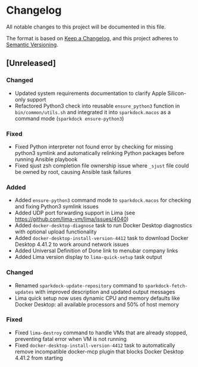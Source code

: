 # Changelog

All notable changes to this project will be documented in this file.

The format is based on [Keep a Changelog](https://keepachangelog.com/en/1.0.0/),
and this project adheres to [Semantic Versioning](https://semver.org/spec/v2.0.0.html).

## [Unreleased]

### Changed
- Updated system requirements documentation to clarify Apple Silicon-only support
- Refactored Python3 check into reusable `ensure_python3` function in `bin/common/utils.sh` and integrated it into `sparkdock.macos` as a command mode (`sparkdock ensure-python3`)

### Fixed
- Fixed Python interpreter not found error by checking for missing python3 symlink and automatically relinking Python packages before running Ansible playbook
- Fixed sjust zsh completion file ownership issue where `_sjust` file could be owned by root, causing Ansible task failures

### Added
- Added `ensure-python3` command mode to `sparkdock.macos` for checking and fixing Python3 symlink issues
- Added UDP port forwarding support in Lima (see https://github.com/lima-vm/lima/issues/4040)
- Added `docker-desktop-diagnose` task to run Docker Desktop diagnostics with optional upload functionality
- Added `docker-desktop-install-version-4412` task to download Docker Desktop 4.41.2 to work around network issues
- Added Universal Definition of Done link to menubar company links
- Added Lima version display to `lima-quick-setup` task output

### Changed
- Renamed `sparkdock-update-repository` command to `sparkdock-fetch-updates` with improved description and updated output messages
- Lima quick setup now uses dynamic CPU and memory defaults like Docker Desktop: all available processors and 50% of host memory

### Fixed
- Fixed `lima-destroy` command to handle VMs that are already stopped, preventing fatal error when VM is not running
- Fixed `docker-desktop-install-version-4412` task to automatically remove incompatible docker-mcp plugin that blocks Docker Desktop 4.41.2 from starting
